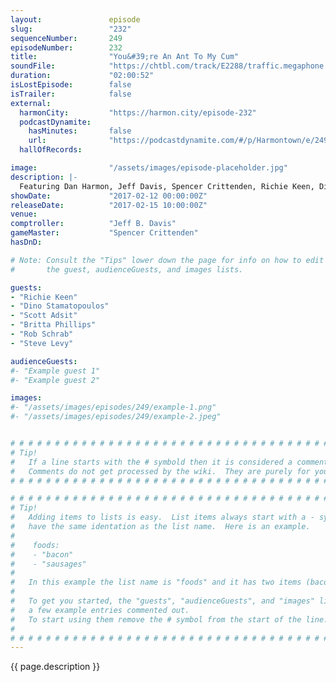 ```yaml
---
layout:               episode
slug:                 "232"
sequenceNumber:       249
episodeNumber:        232
title:                "You&#39;re An Ant To My Cum"
soundFile:            "https://chtbl.com/track/E2288/traffic.megaphone.fm/STA5112786742.mp3?updated=1596825121"
duration:             "02:00:52"
isLostEpisode:        false
isTrailer:            false
external:
  harmonCity:         "https://harmon.city/episode-232"
  podcastDynamite:
    hasMinutes:       false
    url:              "https://podcastdynamite.com/#/p/Harmontown/e/249/232"
  hallOfRecords:      

image:                "/assets/images/episode-placeholder.jpg"
description: |-
  Featuring Dan Harmon, Jeff Davis, Spencer Crittenden, Richie Keen, Dino Stamatopoulos, Scott Adsit, Britta Phillips, Rob Schrab and Steve Levy.
showDate:             "2017-02-12 00:00:00Z"
releaseDate:          "2017-02-15 10:00:00Z"
venue:                
comptroller:          "Jeff B. Davis"
gameMaster:           "Spencer Crittenden"
hasDnD:               

# Note: Consult the "Tips" lower down the page for info on how to edit
#       the guest, audienceGuests, and images lists.

guests:
- "Richie Keen"
- "Dino Stamatopoulos"
- "Scott Adsit"
- "Britta Phillips"
- "Rob Schrab"
- "Steve Levy"

audienceGuests:
#- "Example guest 1"
#- "Example guest 2"

images:
#- "/assets/images/episodes/249/example-1.png"
#- "/assets/images/episodes/249/example-2.jpeg"


# # # # # # # # # # # # # # # # # # # # # # # # # # # # # # # # # # # # # # # # # # # # #
# Tip!
#   If a line starts with the # symbold then it is considered a comment.
#   Comments do not get processed by the wiki.  They are purely for your information.
# # # # # # # # # # # # # # # # # # # # # # # # # # # # # # # # # # # # # # # # # # # # #

# # # # # # # # # # # # # # # # # # # # # # # # # # # # # # # # # # # # # # # # # # # # #
# Tip!
#   Adding items to lists is easy.  List items always start with a - symbol and have
#   have the same identation as the list name.  Here is an example.
#
#    foods:
#    - "bacon"
#    - "sausages"
#
#   In this example the list name is "foods" and it has two items (bacon, and sausages).
#
#   To get you started, the "guests", "audienceGuests", and "images" lists below have
#   a few example entries commented out.
#   To start using them remove the # symbol from the start of the line.
#
# # # # # # # # # # # # # # # # # # # # # # # # # # # # # # # # # # # # # # # # # # # # #
---
```


<!-- The episode description will be rendered here -->
{{ page.description }}

<!-- Add your content BELOW here -->
<!-- vvvvvvvvvvvvvvvvvvvvvvvvvvv -->




<!-- ^^^^^^^^^^^^^^^^^^^^^^^^^^^ -->
<!-- Add your content ABOVE here -->

<!-- The episode gallery will be rendered here -->